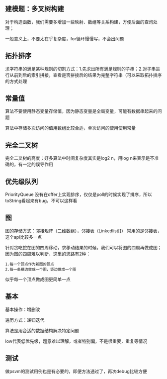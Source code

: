 ## 建模题：多叉树构建

对于构造函数，我们需要多增加一些映射、数组等关系构建，方便后面的查询处理；

一般意义上，不要太在乎复杂度，for循环慢慢写，不会出问题

## 拓扑排序

求字符串的满足某种规则的切割方式：1.先求出所有满足规则的子串；2.对子串进行从前到后的索引拼接，查看是否拼接后的结果为完整字符串（可以采取拓扑排序的方式处理

## 常量值

算法不要使用静态变量存储值，因为静态变量是全局变量，可能有数据串起来的问题

算法中存储多次访问的值用数组比较合适，单次访问的使用使用常量

## 完全二叉树

完全二叉树的高度；好多算法中时间复杂度其实是log2 n，用log n来表示是不准确的，有一定的误导作用

## 优先级队列

PriorityQueue 没有在offer上实现排序，仅仅是poll的时候实现了排序，所以toString看起来有bug，不可以这样看

## 图

图的存储方式：邻接矩阵（二维数组），邻接表（Linkedlist[]） 常用的是邻接表，这个api比较多一点

针对贪吃蛇在图的四周移动，求移动结果的时候，我们可以将图的四周再做成图；因为图的四周难以判断，这里的思路有2种：

    1.每一个顶点作为新图的顶点
    2.每一条横边做成一个图，竖边做成一个图

似乎每一个顶点做成图更简单一点


## 基本

基本操作：增删改

遍历方式：递归迭代

算法是用合适的数据结构解决特定问题

low代表低优先级，题意难以理解，或者特别偏，不是很重要，重复等情况

## 测试

做psvm的测试用例也是有必要的，即便方法通过了，再次debug比较方便
